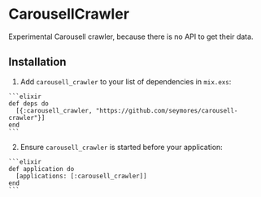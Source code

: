 # CarousellCrawler

Experimental Carousell crawler, because there is no API to get their data.

## Installation

  1. Add `carousell_crawler` to your list of dependencies in `mix.exs`:

    ```elixir
    def deps do
      [{:carousell_crawler, "https://github.com/seymores/carousell-crawler"}]
    end
    ```

  2. Ensure `carousell_crawler` is started before your application:

    ```elixir
    def application do
      [applications: [:carousell_crawler]]
    end
    ```

